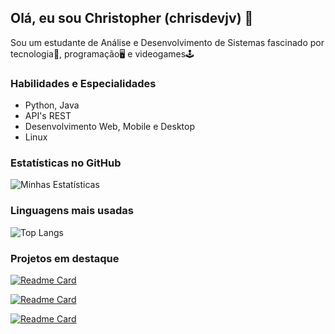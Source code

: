 ## Olá, eu sou Christopher (chrisdevjv) 👋
Sou um estudante de Análise e Desenvolvimento de Sistemas fascinado por tecnologia📱, programação🖥️ e videogames🕹️

### Habilidades e Especialidades
* Python, Java
* API's REST
* Desenvolvimento Web, Mobile e Desktop
* Linux

### Estatísticas no GitHub

![Minhas Estatísticas](https://github-readme-stats.vercel.app/api?username=chrisdevjv&show_icons=true&theme=dark)

### Linguagens mais usadas

![Top Langs](https://github-readme-stats.vercel.app/api/top-langs/?username=chrisdevjv&layout=compact&theme=dark)

### Projetos em destaque

[![Readme Card](https://github-readme-stats.vercel.app/api/pin/?username=chrisdevjv&repo=jogoDaVelha)](https://github.com/chrisdevjv/jogoDaVelha)

[![Readme Card](https://github-readme-stats.vercel.app/api/pin/?username=chrisdevjv&repo=python_password_generator)](https://github.com/chrisdevjv/python_password_generator)

[![Readme Card](https://github-readme-stats.vercel.app/api/pin/?username=chrisdevjv&repo=linux-projeto2-iac)](https://github.com/chrisdevjv/linux-projeto2-iac)




<!--
**chrisdevjv/chrisdevjv** is a ✨ _special_ ✨ repository because its `README.md` (this file) appears on your GitHub profile.
Here are some ideas to get you started:

- 🔭 I’m currently working on ...
- 🌱 I’m currently learning ...
- 👯 I’m looking to collaborate on ...
- 🤔 I’m looking for help with ...
- 💬 Ask me about ...
- 📫 How to reach me: ...
- 😄 Pronouns: ...
- ⚡ Fun fact: ...
-->
